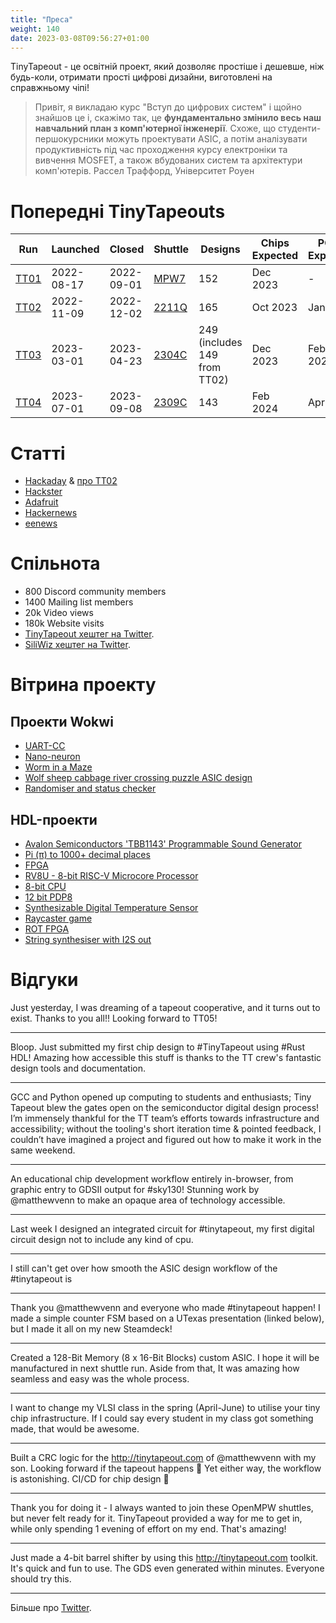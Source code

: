 ```yaml
---
title: "Преса"
weight: 140
date: 2023-03-08T09:56:27+01:00
---
```


TinyTapeout - це освітній проект, який дозволяє простіше і дешевше, ніж будь-коли, отримати прості цифрові дизайни, виготовлені на справжньому чіпі!

>Привіт, я викладаю курс "Вступ до цифрових систем" і щойно знайшов це і, скажімо так, це **фундаментально змінило весь наш навчальний план з комп'ютерної інженерії**. Схоже, що студенти-першокурсники можуть проектувати ASIC, а потім аналізувати продуктивність під час проходження курсу електроніки та вивчення MOSFET, а також вбудованих систем та архітектури комп'ютерів. Рассел Траффорд, Університет Роуен


# Попередні TinyTapeouts

| Run  | Launched    | Closed     | Shuttle | Designs | Chips Expected | PCBs Expected |
|------|-------------|------------|---------|---------|-------|------|
| [TT01](/runs/tt01) | 2022-08-17 | 2022-09-01 | [MPW7](https://efabless.com/shuttle-status)    | 152     | Dec 2023 | - |
| [TT02](/runs/tt02) | 2022-11-09 | 2022-12-02 | [2211Q](https://efabless.com/shuttle-status)   | 165     | Oct 2023 | Jan 2024 |
| [TT03](/runs/tt03) | 2023-03-01 | 2023-04-23 | [2304C](https://efabless.com/shuttle-status)   | 249 (includes 149 from TT02) | Dec 2023 | Feb 2024 |
| [TT04](/runs/tt04) | 2023-07-01 | 2023-09-08 | [2309C](https://efabless.com/shuttle-status)   | 143     | Feb 2024 | Apr 2024 |

# Статті

* [Hackaday](https://hackaday.com/2023/03/05/tiny-tapeout-3-get-your-own-chip-deign-to-a-fab/) & [про TT02](https://hackaday.com/2022/10/23/design-your-own-chip-with-tinytapeout/)
* [Hackster](https://www.hackster.io/news/matthew-venn-launches-tiny-tapeout-3-to-take-you-from-idea-to-chip-design-in-minutes-00e00946e10a)
* [Adafruit](https://blog.adafruit.com/2022/08/31/tinytapeout-making-it-easier-to-get-a-chip-design-manufactured-tinytapeout-matthewvenn/)
* [Hackernews](https://news.ycombinator.com/item?id=32617620)
* [eenews](https://www.eenewseurope.com/en/tinytapeout-boost-for-open-source-silicon-chip-design/)

# Спільнота

* 800 Discord community members
* 1400 Mailing list members
* 20k Video views
* 180k Website visits
* [TinyTapeout хештег на Twitter](https://twitter.com/search?q=tinytapeout).
* [SiliWiz хештег на Twitter](https://twitter.com/search?q=siliwiz).

# Вітрина проекту

## Проекти Wokwi

* [UART-CC](/runs/tt02/057)
* [Nano-neuron](/runs/tt02/066)
* [Worm in a Maze](/runs/tt02/084)
* [Wolf sheep cabbage river crossing puzzle ASIC design](/runs/tt02/111)
* [Randomiser and status checker](/runs/tt04/288)

## HDL-проекти

* [Avalon Semiconductors 'TBB1143' Programmable Sound Generator](/runs/tt02/024/)
* [Pi (π) to 1000+ decimal places](/runs/tt02/036)
* [FPGA](/runs/tt02/090)
* [RV8U - 8-bit RISC-V Microcore Processor](/runs/tt02/107)
* [8-bit CPU](/runs/tt02/085/)
* [12 bit PDP8](/runs/tt03/019)
* [Synthesizable Digital Temperature Sensor](/runs/tt03/047/)
* [Raycaster game](/runs/tt04/033)
* [ROT FPGA](/runs/tt04/197)
* [String synthesiser with I2S out](/runs/tt04/052)

# Відгуки

Just yesterday, I was dreaming of a tapeout cooperative, and it turns out to exist. Thanks to you all!! Looking forward to TT05!

----

Bloop. Just submitted my first chip design to #TinyTapeout  using #Rust  HDL! Amazing how accessible this stuff is thanks to the TT crew's fantastic design tools and documentation.

----

GCC and Python opened up computing to students and enthusiasts; Tiny Tapeout blew the gates open on the semiconductor digital design process! I’m immensely thankful for the TT team’s efforts towards infrastructure and accessibility; without the tooling's short iteration time & pointed feedback, I couldn’t have imagined a project and figured out how to make it work in the same weekend.

----

An educational chip development workflow entirely in-browser,
from graphic entry to GDSII output for #sky130! Stunning work by
@matthewvenn to make an opaque area of technology accessible.

---
Last week I designed an integrated circuit for #tinytapeout, my first digital circuit design not to include any kind of cpu.

---
I still can't get over how smooth the ASIC design workflow of the #tinytapeout is

---
Thank you @matthewvenn and everyone who made #tinytapeout happen! I made a simple counter FSM based on a UTexas presentation (linked below), but I made it all on my new Steamdeck!

---
Created a 128-Bit Memory (8 x 16-Bit Blocks) custom ASIC. I hope it will be manufactured in next shuttle run.
Aside from that, It was amazing how seamless and easy was the whole process.

---

I want to change my VLSI class in the spring (April-June) to utilise your tiny chip infrastructure. If I could say every student in my class got something made, that would be awesome.

---
Built a CRC logic for the http://tinytapeout.com of @matthewvenn with my son. Looking forward if the tapeout happens 🥰 Yet either way, the workflow is astonishing. CI/CD for chip design 🤯

---
Thank you for doing it - I always wanted to join these OpenMPW shuttles, but never felt ready for it. TinyTapeout provided a way for me to get in, while only spending 1 evening of effort on my end. That's amazing!

---
Just made a 4-bit barrel shifter by using this http://tinytapeout.com toolkit. It's quick and fun to use. The GDS even generated within minutes. Everyone should try this.

---

Більше про [Twitter](https://twitter.com/search?q=tinytapeout).
